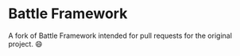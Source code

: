 # Battle Framework

A fork of Battle Framework intended for pull requests for the original project. 😄
